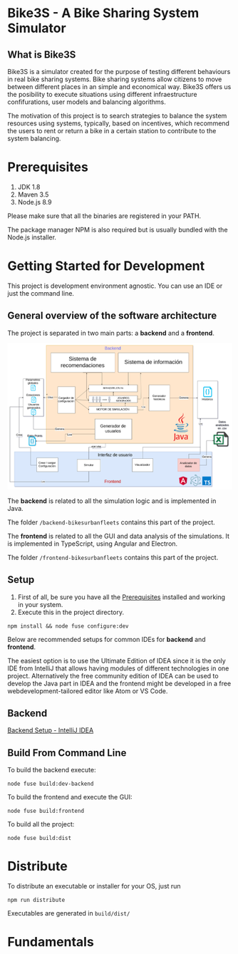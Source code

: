 # Bike3S - A Bike Sharing System Simulator

## What is Bike3S
Bike3S is a simulator created for the purpose of testing different behaviours in real bike sharing systems. 
Bike sharing systems allow citizens to move between different places in an simple and economical way. Bike3S offers us the posibility to
execute situations using different infraestructure confifurations, user models and balancing algorithms.
 

The motivation of this project is to search strategies to balance the system resources using systems, typically, based on incentives, which recommend the users to rent or return a bike in a certain station to contribute to the system balancing. 


 
# Prerequisites
1. JDK 1.8
2. Maven 3.5
3. Node.js 8.9

Please make sure that all the binaries are registered in your PATH.

The package manager NPM is also required but is usually bundled with the Node.js installer.

# Getting Started for Development 
This project is development environment agnostic. You can use an IDE or just the command line.


## General overview of the software architecture
The project is separated in two main parts: a **backend** and a **frontend**.

![It shows the architecture of the software. It shows two clear parts: backend and frontend](documentation/images/Arquitecture_10.png?raw=true "Software arquitecture")


The **backend** is related to all the simulation logic and is implemented in Java.

The folder `/backend-bikesurbanfleets` contains this part of the project.

The **frontend** is related to all the GUI and data analysis of the simulations. It is implemented in TypeScript, using
Angular and Electron.

The folder `/frontend-bikesurbanfleets` contains this part of the project.

## Setup

1. First of all, be sure you have all the [Prerequisites](#prerequisites) installed and working in your system.
2. Execute this in the project directory.
```
npm install && node fuse configure:dev
```

Below are recommended setups for common IDEs for **backend** and **frontend**.

The easiest option is to use the Ultimate Edition of IDEA since it is the only IDE from IntelliJ that allows having
modules of different technologies in one project. Alternatively the free community edition of IDEA can be used to
develop the Java part in IDEA and the frontend might be developed in a free webdevelopment-tailored editor like Atom or
VS Code.

## Backend

[Backend Setup - IntelliJ IDEA](documentation/backend_setup_intellij.md)
<!---
[Backend Setup - Eclipse](documentation/backend_setup_eclipse.md)

## Frontend
[Frontend Setup - Webstorm](documentation/frontend_setup_webstorm.md)

[Frontend Setup - VScode](documentation/frontend_setup_vscode.md)
-->
## Build From Command Line
To build the backend execute:
```
node fuse build:dev-backend
```
To build the frontend and execute the GUI:
```
node fuse build:frontend
```

To build all the project:
```
node fuse build:dist
```

# Distribute
To distribute an executable or installer for your OS, just run
```
npm run distribute
```
Executables are generated in `build/dist/`

# Fundamentals
